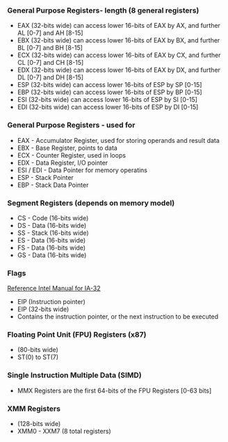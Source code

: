 ### General Purpose Registers- length (8 general registers)
* EAX (32-bits wide) can access lower 16-bits of EAX by AX, and further AL [0-7] and AH [8-15]
* EBX (32-bits wide) can access lower 16-bits of EAX by BX, and further BL [0-7] and BH [8-15]
* ECX (32-bits wide) can access lower 16-bits of EAX by CX, and further CL [0-7] and CH [8-15]
* EDX (32-bits wide) can access lower 16-bits of EAX by DX, and further DL [0-7] and DH [8-15]
* ESP (32-bits wide) can access lower 16-bits of ESP by SP [0-15]
* EBP (32-bits wide) can access lower 16-bits of ESP by BP [0-15]
* ESI (32-bits wide) can access lower 16-bits of ESP by SI [0-15]
* EDI (32-bits wide) can access lower 16-bits of ESP by DI [0-15]

### General Purpose Registers - used for
* EAX - Accumulator Register, used for storing operands and result data
* EBX - Base Register, points to data
* ECX - Counter Register, used in loops
* EDX - Data Register, I/O pointer
* ESI / EDI - Data Pointer for memory operatins
* ESP - Stack Pointer
* EBP - Stack Data Pointer

### Segment Registers (depends on memory model)
* CS - Code (16-bits wide)
* DS - Data (16-bits wide)
* SS - Stack (16-bits wide)
* ES - Data (16-bits wide)
* FS - Data (16-bits wide)
* GS - Data (16-bits wide)

### Flags
[Reference Intel Manual for IA-32](https://software.intel.com/sites/default/files/managed/39/c5/325462-sdm-vol-1-2abcd-3abcd.pdf)

* EIP (Instruction pointer)
* EIP (32-bits wide)
* Contains the instruction pointer, or the next instruction to be executed

### Floating Point Unit (FPU) Registers (x87)
* (80-bits wide) 
* ST(0) to ST(7)


### Single Instruction Multiple Data (SIMD)
* MMX Registers are the first 64-bits of the FPU Registers [0-63 bits]

### XMM Registers
* (128-bits wide)
* XMM0 - XXM7 (8 total registers)